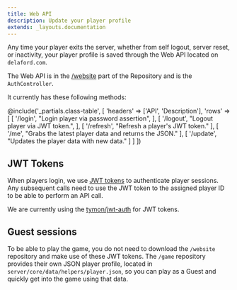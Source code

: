 ```yaml
---
title: Web API
description: Update your player profile
extends: _layouts.documentation
---
```


Any time your player exits the server, whether from self logout, server reset, or inactivity, your player profile is saved through the Web API located on `delaford.com`.

The Web API is in the [/website](https://github.com/delaford/website) part of the Repository and is the `AuthController`.

It currently has these following methods:

@include('_partials.class-table', [
	'headers' => ['API', 'Description'],
	'rows' => [
		[
			'/login',
			"Login player via password assertion",
		],
		[
			'/logout',
			"Logout player via JWT token.",
		],
		[
			'/refresh',
			"Refresh a player's JWT token."
		],
		[
			'/me',
			"Grabs the latest player data and returns the JSON."
		],
		[
			'/update',
			"Updates the player data with new data."
		]
	]
])

## JWT Tokens

When players login, we use [JWT tokens](https://jwt.io/) to authenticate player sessions. Any subsequent calls need to use the JWT token to the assigned player ID to be able to perform an API call.

We are currently using the [tymon/jwt-auth](https://packagist.org/packages/tymon/jwt-auth) for JWT tokens.

## Guest sessions

To be able to play the game, you do not need to download the `/website` repository and make use of these JWT tokens. The `/game` repository provides their own JSON player profile, located in `server/core/data/helpers/player.json`, so you can play as a Guest and quickly get into the game using that data.